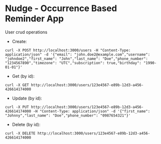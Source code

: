 # Nudge - Occurrence Based Reminder App

User crud operations
- Create:
```
curl -X POST http://localhost:3000/users -H "Content-Type: application/json" -d '{"email": "john.doe2@example.com","username": "johndoe2","first_name": "John","last_name": "Doe","phone_number": "1234567890","timezone": "UTC","subscription": true,"birthday": "1990-01-01"}'
```

- Get (by id):
```
curl -X GET http://localhost:3000/users/123e4567-e89b-12d3-a456-426614174000
```

- Update (by id):
```
curl -X PUT http://localhost:3000/users/123e4567-e89b-12d3-a456-426614174000 -H "Content-Type: application/json" -d '{"first_name": "Johnny","last_name": "Doe","phone_number": "0987654321"}'
```

- Delete (by id):
```
curl -X DELETE http://localhost:3000/users/123e4567-e89b-12d3-a456-426614174000
```
